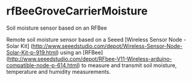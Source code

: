 # rfBeeGroveCarrierMoisture

Soil moisture sensor based on an RFBee

Remote soil moisture sensor based on a Seeed [Wireless Sensor Node - Solar Kit] (http://www.seeedstudio.com/depot/Wireless-Sensor-Node-Solar-Kit-p-919.html) using an [RFBee] (http://www.seeedstudio.com/depot/RFbee-V11-Wireless-arduino-compatible-node-p-614.html) to measure and transmit soil moisture, temperature and humidity measurements.
